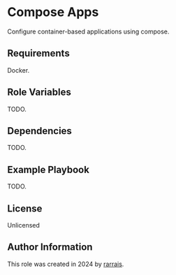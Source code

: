 Compose Apps
=========

Configure container-based applications using compose.

Requirements
------------

Docker.

Role Variables
--------------

<!-- A description of the settable variables for this role should go here, including any variables that are in defaults/main.yml, vars/main.yml, and any variables that can/should be set via parameters to the role. Any variables that are read from other roles and/or the global scope (ie. hostvars, group vars, etc.) should be mentioned here as well. -->

TODO.

Dependencies
------------

<!-- A list of other roles hosted on Galaxy should go here, plus any details in regards to parameters that may need to be set for other roles, or variables that are used from other roles. -->

<!-- geerlingguy.docker -->

TODO.

Example Playbook
----------------

<!-- Including an example of how to use your role (for instance, with variables passed in as parameters) is always nice for users too:

    - hosts: servers
      roles:
         - { role: username.rolename, x: 42 } -->

TODO.

License
-------

Unlicensed

Author Information
------------------

This role was created in 2024 by [rarrais](https://github.com/rarrais).
